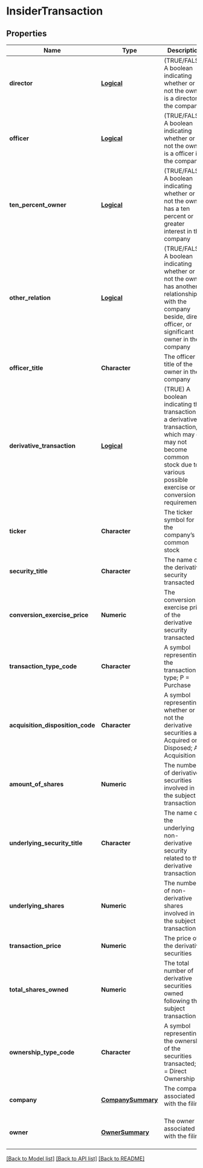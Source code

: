# InsiderTransaction

[//]: # (CLASS:IntrinioSDK::InsiderTransaction)

[//]: # (KIND:object)

## Properties

[//]: # (START_DEFINITION)

Name | Type | Description
------------ | ------------- | -------------
**director** | [**Logical**](Logical.md) | (TRUE/FALSE) A boolean indicating whether or not the owner is a director in the company &nbsp;
**officer** | [**Logical**](Logical.md) | (TRUE/FALSE) A boolean indicating whether or not the owner is a officer in the company &nbsp;
**ten_percent_owner** | [**Logical**](Logical.md) | (TRUE/FALSE) A boolean indicating whether or not the owner has a ten percent or greater interest in the company &nbsp;
**other_relation** | [**Logical**](Logical.md) | (TRUE/FALSE) A boolean indicating whether or not the owner has another relationship with the company beside, direct, officer, or significant owner in the company &nbsp;
**officer_title** | **Character** | The officer title of the owner in the company &nbsp;
**derivative_transaction** | [**Logical**](Logical.md) | (TRUE) A boolean indicating the transaction is a derivative transaction, which may or may not become common stock due to various possible exercise or conversion requirements &nbsp;
**ticker** | **Character** | The ticker symbol for the company’s common stock &nbsp;
**security_title** | **Character** | The name of the derivative security transacted &nbsp;
**conversion_exercise_price** | **Numeric** | The conversion or exercise price of the derivative security transacted &nbsp;
**transaction_type_code** | **Character** | A symbol representing the transaction type; P &#x3D; Purchase | S &#x3D; Sale | A  &#x3D; Award | M &#x3D; Conversion to Common | C &#x3D; Conversion | X &#x3D; Exercise of Derivative More Transaction Codes &nbsp;
**acquisition_disposition_code** | **Character** | A symbol representing whether or not the derivative securities are Acquired or Disposed; A &#x3D; Acquisition | D &#x3D; Disposition &nbsp;
**amount_of_shares** | **Numeric** | The number of derivative securities involved in the subject transaction &nbsp;
**underlying_security_title** | **Character** | The name of the underlying non-derivative security related to this derivative transaction &nbsp;
**underlying_shares** | **Numeric** | The number of non-derivative shares involved in the subject transaction &nbsp;
**transaction_price** | **Numeric** | The price of the derivative securities &nbsp;
**total_shares_owned** | **Numeric** | The total number of derivative securities owned following the subject transaction &nbsp;
**ownership_type_code** | **Character** | A symbol representing the ownership of the securities transacted; D &#x3D; Direct Ownership | I &#x3D; Indirect Ownership &nbsp;
**company** | [**CompanySummary**](CompanySummary.md) | The company associated with the filing &nbsp;
**owner** | [**OwnerSummary**](OwnerSummary.md) | The owner associated with the filing &nbsp;

[//]: # (END_DEFINITION)


[//]: # (CONTAINED_CLASS:IntrinioSDK::Logical)


[//]: # (CONTAINED_CLASS:IntrinioSDK::Logical)


[//]: # (CONTAINED_CLASS:IntrinioSDK::Logical)


[//]: # (CONTAINED_CLASS:IntrinioSDK::Logical)


[//]: # (CONTAINED_CLASS:IntrinioSDK::Logical)


[//]: # (CONTAINED_CLASS:IntrinioSDK::CompanySummary)


[//]: # (CONTAINED_CLASS:IntrinioSDK::OwnerSummary)


[[Back to Model list]](../README.md#documentation-for-models) [[Back to API list]](../README.md#documentation-for-api-endpoints) [[Back to README]](../README.md)


